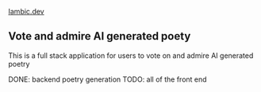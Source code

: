 [Iambic.dev](https://iambic.dev)

## Vote and admire AI generated poety

This is a full stack application for users to vote on and admire AI generated poetry

DONE:
backend
poetry generation
TODO:
all of the front end
